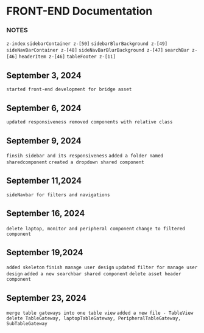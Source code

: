 # FRONT-END Documentation

### NOTES
`z-index`
`sidebarContainer z-[50]`
`sidebarBlurBackground z-[49]`
`sideNavBarContainer z-[48]`
`sideNavBarBlurBackground z-[47]`
`searchBar z-[46]`
`headerItem z-[46]`
`tableFooter z-[11]`



## September 3, 2024
`started front-end development for bridge asset`

## September 6, 2024
`updated responsiveness removed components with relative class`

## September 9, 2024
`finsih sidebar and its responsiveness`
`added a folder named sharedcomponent`
`created a dropdown shared component`

## September 11,2024
`sideNavbar for filters and navigations`

## September 16, 2024
`delete laptop, monitor and peripheral component` 
`change to filtered component`

## September 19,2024
`added skeleton`
`finish manage user design`
`updated filter for manage user design`
`added a new searchbar shared component`
`delete asset header component`

## September 23, 2024
`merge table gateways into one table view`
`added a new file - TableView`
`delete TableGateway, laptopTableGateway, PeripheralTableGateway, SubTableGateway` 
